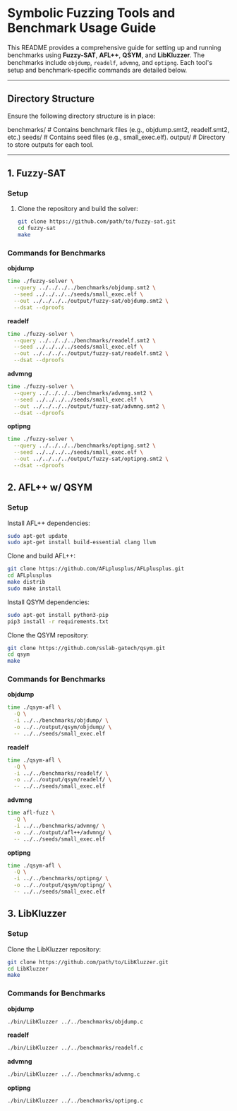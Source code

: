 # Symbolic Fuzzing Tools and Benchmark Usage Guide

This README provides a comprehensive guide for setting up and running benchmarks using **Fuzzy-SAT**, **AFL++**, **QSYM**, and **LibKluzzer**. The benchmarks include `objdump`, `readelf`, `advmng`, and `optipng`. Each tool's setup and benchmark-specific commands are detailed below.

---

## Directory Structure

Ensure the following directory structure is in place:

benchmarks/ # Contains benchmark files (e.g., objdump.smt2, readelf.smt2, etc.) seeds/ # Contains seed files (e.g., small_exec.elf). output/ # Directory to store outputs for each tool.


---

## 1. Fuzzy-SAT

### Setup

1. Clone the repository and build the solver:
   ```bash
   git clone https://github.com/path/to/fuzzy-sat.git
   cd fuzzy-sat
   make
   
### Commands for Benchmarks
**objdump**
   ```bash
   time ./fuzzy-solver \
     --query ../../../../benchmarks/objdump.smt2 \
     --seed ../../../../seeds/small_exec.elf \
     --out ../../../../output/fuzzy-sat/objdump.smt2 \
     --dsat --dproofs
   ```

**readelf**
   ```bash
   time ./fuzzy-solver \
     --query ../../../../benchmarks/readelf.smt2 \
     --seed ../../../../seeds/small_exec.elf \
     --out ../../../../output/fuzzy-sat/readelf.smt2 \
     --dsat --dproofs
   ```

**advmng**
   ```bash
   time ./fuzzy-solver \
     --query ../../../../benchmarks/advmng.smt2 \
     --seed ../../../../seeds/small_exec.elf \
     --out ../../../../output/fuzzy-sat/advmng.smt2 \
     --dsat --dproofs
   ```

**optipng**
   ```bash
   time ./fuzzy-solver \
     --query ../../../../benchmarks/optipng.smt2 \
     --seed ../../../../seeds/small_exec.elf \
     --out ../../../../output/fuzzy-sat/optipng.smt2 \
     --dsat --dproofs
   ```

## 2. AFL++ w/ QSYM

### Setup
Install AFL++ dependencies:
   ```bash
   sudo apt-get update
   sudo apt-get install build-essential clang llvm
   ```
Clone and build AFL++:
   ```bash
   git clone https://github.com/AFLplusplus/AFLplusplus.git
   cd AFLplusplus
   make distrib
   sudo make install
   ```
Install QSYM dependencies:
   ```bash
   sudo apt-get install python3-pip
   pip3 install -r requirements.txt
   ```
Clone the QSYM repository:
   ```bash
   git clone https://github.com/sslab-gatech/qsym.git
   cd qsym
   make
   ```
### Commands for Benchmarks
**objdump**
   ```bash
   time ./qsym-afl \
     -Q \
     -i ../../benchmarks/objdump/ \
     -o ../../output/qsym/objdump/ \
     -- ../../seeds/small_exec.elf

   ```

**readelf**
   ```bash
   time ./qsym-afl \
     -Q \
     -i ../../benchmarks/readelf/ \
     -o ../../output/qsym/readelf/ \
     -- ../../seeds/small_exec.elf

   ```

**advmng**
   ```bash
   time afl-fuzz \
     -Q \
     -i ../../benchmarks/advmng/ \
     -o ../../output/afl++/advmng/ \
     -- ../../seeds/small_exec.elf

   ```

**optipng**
   ```bash
   time ./qsym-afl \
     -Q \
     -i ../../benchmarks/optipng/ \
     -o ../../output/qsym/optipng/ \
     -- ../../seeds/small_exec.elf

   ```
## 3. LibKluzzer

### Setup
Clone the LibKluzzer repository:
```bash
git clone https://github.com/path/to/LibKluzzer.git
cd LibKluzzer
make
```
### Commands for Benchmarks
**objdump**
```bash
./bin/LibKluzzer ../../benchmarks/objdump.c
```
**readelf**
```bash
./bin/LibKluzzer ../../benchmarks/readelf.c
```
**advmng**
```bash
./bin/LibKluzzer ../../benchmarks/advmng.c
```
**optipng**
```bash
./bin/LibKluzzer ../../benchmarks/optipng.c
```
